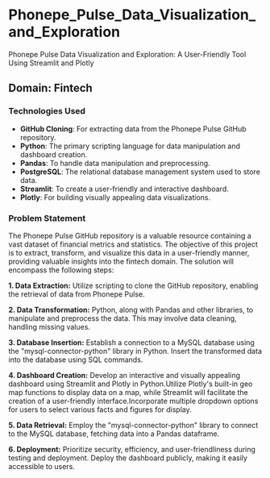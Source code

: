 # Phonepe_Pulse_Data_Visualization_and_Exploration
Phonepe Pulse Data Visualization and Exploration: A User-Friendly Tool Using Streamlit and Plotly

## Domain: Fintech

### Technologies Used
- **GitHub Cloning**: For extracting data from the Phonepe Pulse GitHub repository.
- **Python**: The primary scripting language for data manipulation and dashboard creation.
- **Pandas**: To handle data manipulation and preprocessing.
- **PostgreSQL**: The relational database management system used to store data.
- **Streamlit**: To create a user-friendly and interactive dashboard.
- **Plotly**: For building visually appealing data visualizations.
  
### Problem Statement
The Phonepe Pulse GitHub repository is a valuable resource containing a vast dataset of financial metrics and statistics. The objective of this project is to extract, transform, and visualize this data in a user-friendly manner, providing valuable insights into the fintech domain. The solution will encompass the following steps:

**1. Data Extraction:** Utilize scripting to clone the GitHub repository, enabling the retrieval of data from Phonepe Pulse.

**2. Data Transformation:** Python, along with Pandas and other libraries, to manipulate and preprocess the data. This may involve data cleaning, handling missing values.

**3. Database Insertion:** Establish a connection to a MySQL database using the "mysql-connector-python" library in Python. Insert the transformed data into the database using SQL commands.

**4. Dashboard Creation:** Develop an interactive and visually appealing dashboard using Streamlit and Plotly in Python.Utilize Plotly's built-in geo map functions to display data on a map, while Streamlit will facilitate the creation of a user-friendly interface.Incorporate multiple dropdown options for users to select various facts and figures for display.

**5. Data Retrieval:** Employ the "mysql-connector-python" library to connect to the MySQL database, fetching data into a Pandas dataframe.

**6. Deployment:** Prioritize security, efficiency, and user-friendliness during testing and deployment. Deploy the dashboard publicly, making it easily accessible to users.
